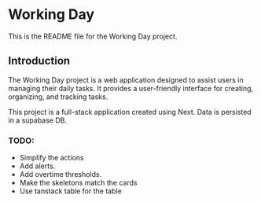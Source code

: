 # Working Day

This is the README file for the Working Day project.

## Introduction

The Working Day project is a web application designed to assist users in managing their daily tasks. It provides a user-friendly interface for creating, organizing, and tracking tasks.

This project is a full-stack application created using Next. Data is persisted in a supabase DB.

### TODO:

- Simplify the actions
- Add alerts.
- Add overtime thresholds.
- Make the skeletons match the cards
- Use tanstack table for the table

